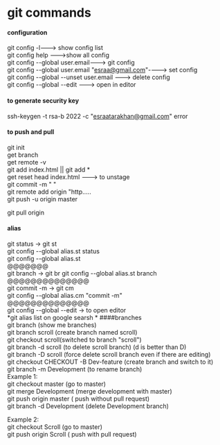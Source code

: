 # git commands
#### configuration   
git config -l---> show config list  
git config help --->show all config   
git config --global user.email---> git config  
git config --global user.email "esraa@gmail.com"----> set config  
git config --global --unset user.email ---> delete config   
git config --global --edit  ---> open in  editor  
#### to generate security key 
ssh-keygen -t rsa-b 2022 -c "esraatarakhan@gmail.com" error
#### to push and pull 
git init  
get branch  
get remote -v  
git add index.html  ||  git add *  
get reset head index.html  ---> to unstage  
git commit -m "    "  
git remote add origin "http.....  
git push -u origin master  

git pull origin 

#### alias
git status   -> git  st  
git config --global alias.st status  
git config --global alias.st  
@@@@@@@  
git branch   -> git  br 
git config --global alias.st branch    
@@@@@@@@@@@@@@  
git commit -m   -> git  cm  
git config --global alias.cm "commit -m"   
@@@@@@@@@@@@@@  
git config --global --edit   -> to open editor  
*git alias list on google searsh * 
####branches   
git branch (show me branches)  
git branch scroll (create  branch named scroll)  
git checkout scroll(switched to branch "scroll")  
git branch -d scroll (to delete scroll branch)  (d is better than D)  
git branch -D scroll (force delete scroll branch even if there are editing)  
git checkout CHECKOUT -B Dev-feature (create branch and switch to it)    
git branch -m Development (to rename branch)  
Example 1:  
git checkout master (go to master)  
git merge Development (merge development with master)  
git push origin master ( push without pull request)  
git branch -d Development (delete Development branch)    

Example 2:  
git checkout Scroll (go to master)  
git push origin Scroll ( push with pull request)  












